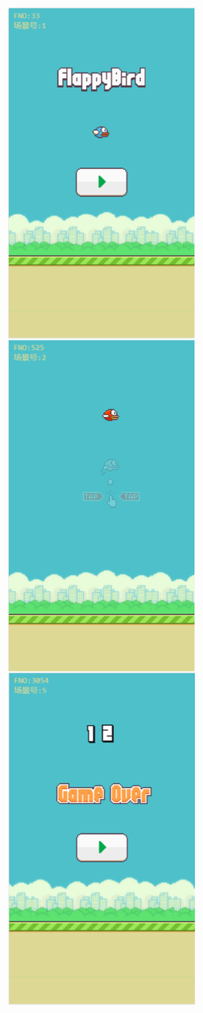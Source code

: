 ![](https://github.com/WuLianN/flappy-bird/blob/master/githubImg/bird.png)
![](https://github.com/WuLianN/flappy-bird/blob/master/githubImg/bird1.png)
![](https://github.com/WuLianN/flappy-bird/blob/master/githubImg/bird2.png)